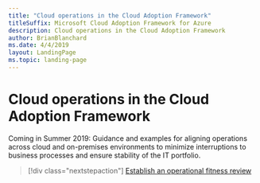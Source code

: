 ```yaml
---
title: "Cloud operations in the Cloud Adoption Framework"
titleSuffix: Microsoft Cloud Adoption Framework for Azure
description: Cloud operations in the Cloud Adoption Framework
author: BrianBlanchard
ms.date: 4/4/2019
layout: LandingPage
ms.topic: landing-page
---
```


# Cloud operations in the Cloud Adoption Framework

Coming in Summer 2019: Guidance and examples for aligning operations across cloud and on-premises environments to minimize interruptions to business processes and ensure stability of the IT portfolio.

> [!div class="nextstepaction"]
> [Establish an operational fitness review](operational-fitness-review.md)
